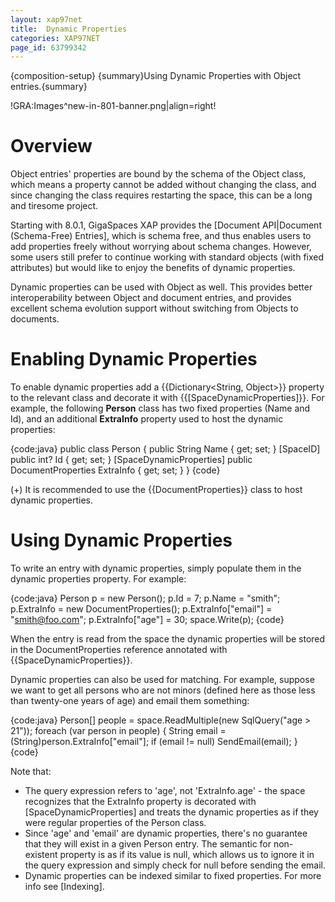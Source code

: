 ```yaml
---
layout: xap97net
title:  Dynamic Properties
categories: XAP97NET
page_id: 63799342
---
```


{composition-setup}
{summary}Using Dynamic Properties with Object entries.{summary}

!GRA:Images^new-in-801-banner.png|align=right!

# Overview

Object entries' properties are bound by the schema of the Object class, which means a property cannot be added without changing the class, and since changing the class requires restarting the space, this can be a long and tiresome project.

Starting with 8.0.1, GigaSpaces XAP provides the [Document API|Document (Schema-Free) Entries], which is schema free, and thus enables users to add properties freely without worrying about schema changes. However, some users still prefer to continue working with standard objects (with fixed attributes) but would like to enjoy the benefits of dynamic properties.

Dynamic properties can be used with Object as well. This provides better interoperability between Object and document entries, and provides excellent schema evolution support without switching from Objects to documents.

# Enabling Dynamic Properties

To enable dynamic properties add a {{Dictionary<String, Object>}} property to the relevant class and decorate it with {{\[SpaceDynamicProperties\]}}. For example, the following **Person** class has two fixed properties (Name and Id), and an additional **ExtraInfo** property used to host the dynamic properties:

{code:java}
public class Person
{
    public String Name { get; set; }
    [SpaceID]
    public int? Id { get; set; }
    [SpaceDynamicProperties]
    public DocumentProperties ExtraInfo { get; set; }
}
{code}

(+) It is recommended to use the {{DocumentProperties}} class to host dynamic properties.

# Using Dynamic Properties

To write an entry with dynamic properties, simply populate them in the dynamic properties property. For example:

{code:java}
Person p = new Person();
p.Id = 7;
p.Name = "smith";
p.ExtraInfo = new DocumentProperties();
p.ExtraInfo["email"] = "smith@foo.com";
p.ExtraInfo["age"] = 30;
space.Write(p);
{code}

When the entry is read from the space the dynamic properties will be stored in the DocumentProperties reference annotated with {{SpaceDynamicProperties}}.

Dynamic properties can also be used for matching. For example, suppose we want to get all persons who are not minors (defined here as those less than twenty-one years of age) and email them something:

{code:java}
Person[] people = space.ReadMultiple<Person>(new SqlQuery<Person>("age > 21"));
foreach (var person in people)
{
    String email = (String)person.ExtraInfo["email"];
    if (email != null)
        SendEmail(email);
}
{code}

Note that:
- The query expression refers to 'age', not 'ExtraInfo.age' - the space recognizes that the ExtraInfo property is decorated with \[SpaceDynamicProperties\] and treats the dynamic properties as if they were regular properties of the Person class.
- Since 'age' and 'email' are dynamic properties, there's no guarantee that they will exist in a given Person entry. The semantic for non-existent property is as if its value is null, which allows us to ignore it in the query expression and simply check for null before sending the email.
- Dynamic properties can be indexed similar to fixed properties. For more info see [Indexing].
